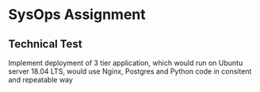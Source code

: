 
SysOps Assignment
========================
Technical Test
-------------------------
Implement deployment of 3 tier application, which would run on Ubuntu server 18.04 LTS, would use Nginx, Postgres and Python code in consitent and repeatable way